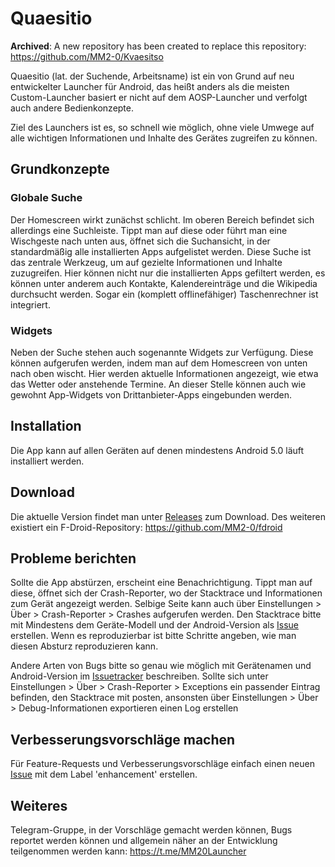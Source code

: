 # Quaesitio

**Archived**: A new repository has been created to replace this repository: https://github.com/MM2-0/Kvaesitso

Quaesitio (lat. der Suchende, Arbeitsname) ist ein von Grund auf neu entwickelter Launcher für Android, das heißt anders als die meisten Custom-Launcher basiert er nicht auf dem AOSP-Launcher und verfolgt auch andere Bedienkonzepte.

Ziel des Launchers ist es, so schnell wie möglich, ohne viele Umwege auf alle wichtigen Informationen und Inhalte des Gerätes zugreifen zu können.

## Grundkonzepte

### Globale Suche

Der Homescreen wirkt zunächst schlicht. Im oberen Bereich befindet sich allerdings eine Suchleiste. Tippt man auf diese oder führt man eine Wischgeste nach unten aus, öffnet sich die Suchansicht, in der standardmäßig alle installierten Apps aufgelistet werden. Diese Suche ist das zentrale Werkzeug, um auf gezielte Informationen und Inhalte zuzugreifen. Hier können nicht nur die  installierten Apps gefiltert werden, es können unter anderem auch Kontakte, Kalendereinträge und die Wikipedia durchsucht werden. Sogar ein (komplett offlinefähiger) Taschenrechner ist integriert.

### Widgets

Neben der Suche stehen auch sogenannte Widgets zur Verfügung. Diese können aufgerufen werden, indem man auf dem Homescreen von unten nach oben wischt. Hier werden aktuelle Informationen angezeigt, wie etwa das Wetter oder anstehende Termine. An dieser Stelle können auch wie gewohnt App-Widgets von Drittanbieter-Apps eingebunden werden.

## Installation

Die App kann auf allen Geräten auf denen mindestens Android 5.0 läuft installiert werden.

## Download

Die aktuelle Version findet man unter [Releases](https://github.com/MM2-0/Quaesitio/releases) zum Download.
Des weiteren existiert ein F-Droid-Repository: https://github.com/MM2-0/fdroid

## Probleme berichten

Sollte die App abstürzen, erscheint eine Benachrichtigung. Tippt man auf diese, öffnet sich der Crash-Reporter, wo der Stacktrace und Informationen zum Gerät angezeigt werden. Selbige Seite kann auch über Einstellungen > Über > Crash-Reporter >  Crashes aufgerufen werden. Den Stacktrace bitte mit Mindestens dem Geräte-Modell und der Android-Version als [Issue](https://github.com/MM2-0/Quaesitio/issues) erstellen. Wenn es reproduzierbar ist bitte Schritte angeben, wie man diesen Absturz reproduzieren kann.

Andere Arten von Bugs bitte so genau wie möglich mit Gerätenamen und Android-Version im [Issuetracker](https://github.com/MM2-0/Quaesitio/issues) beschreiben. Sollte sich unter Einstellungen > Über > Crash-Reporter > Exceptions ein passender Eintrag befinden, den Stacktrace mit posten, ansonsten über Einstellungen > Über > Debug-Informationen exportieren einen Log erstellen

## Verbesserungsvorschläge machen

Für Feature-Requests und Verbesserungsvorschläge einfach einen neuen [Issue](https://github.com/MM2-0/Quaesitio/issues) mit dem Label 'enhancement' erstellen.

## Weiteres

Telegram-Gruppe, in der Vorschläge gemacht werden können, Bugs reportet werden können und allgemein näher an der Entwicklung teilgenommen werden kann: https://t.me/MM20Launcher
